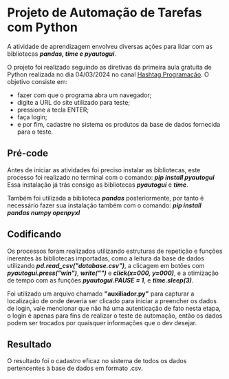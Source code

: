 # Projeto de Automação de Tarefas com Python

A atividade de aprendizagem envolveu diversas ações para lidar com as bibliotecas *__pandas, time e pyautogui__*.

O projeto foi realizado seguindo as diretivas da primeira aula gratuita de Python realizada no dia 04/03/2024 no canal [Hashtag Programação](https://www.youtube.com/@HashtagProgramacao).
O objetivo consiste em:
-  fazer com que o programa abra um navegador;
-  digite a URL do site utilizado para teste;
-  pressione a tecla ENTER;
-  faça login;
-  e por fim, cadastre no sistema os produtos da base de dados fornecida para o teste.

## Pré-code
Antes de iniciar as atividades foi preciso instalar as bibliotecas, este processo foi realizado no terminal com o comando:
*__pip install pyautogui__*
Essa instalação já trás consigo as bibliotecas *__pyautogui__* e *__time__*.

Também foi utilizada a biblioteca *__pandas__* posteriormente, por tanto é necessário fazer sua instalação também com o comando:
*__pip install pandas numpy openpyxl__*

## Codificando
Os processos foram realizados utilizando estruturas de repetição e funções inerentes às bibliotecas importadas, como a leitura da base de dados utilizando *__pd.read_csv("database.csv")__*, a clicagem em botões com *__pyautogui.press("win")__*, *__write("")__* e *__click(x=000, y=000)__*, e a otimização de tempo com as funções *__pyautogui.PAUSE = 1__*, e *__time.sleep(3)__*.

Foi utilizado um arquivo chamado **"auxiliador.py"** para capturar a localização de onde deveria ser clicado para iniciar a preencher os dados de login, vale mencionar que não há uma autenticação de fato nesta etapa, o login é apenas para fins de realizar o teste de automação, então os dados podem ser trocados por quaisquer informações que o dev desejar.

## Resultado
O resultado foi o cadastro eficaz no sistema de todos os dados pertencentes à base de dados em formato .csv.
